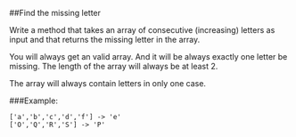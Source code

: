 ##Find the missing letter

Write a method that takes an array of consecutive (increasing) letters as input and that returns the missing letter in the array.

You will always get an valid array. And it will be always exactly one letter be missing. The length of the array will always be at least 2.

The array will always contain letters in only one case.

###Example:
```
['a','b','c','d','f'] -> 'e'
['O','Q','R','S'] -> 'P'
```

